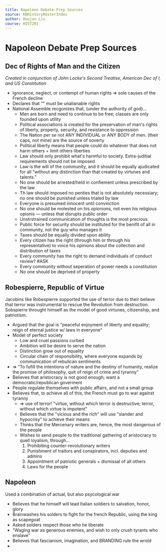 ```yaml
---
title: Napoleon Debate Prep Sources
source: KBHistoryMasterIndex
author: Houjun Liu
course: HIST201
---
```


# Napoleon Debate Prep Sources

## Dec of Rights of Man and the Citizen
*Created in conjunction of John Locke's Second Treatise, American Dec of I, and US Constitution*


* Ignorance, neglect, or contempt of human rights => sole causes of the French decline
* Declares that "" must be unalianable rights
* National Assemble recgonizes that, (under the authority of god)...
	* Men are born and need to continue to be free; classes are only founded upon utility
	* Political associations is created for the preservation of man's rights of liberty, property, security, and resistance to oppression
	 * The Nation *per se* not ANY INDIVIDUAL or ANY BODY of men. (their caps, not mine) are the source of soverty
	* Political liberty means that people could do whatever that does not harm others + limit others liberties
	* Law should only prohibit what's harmful to society. Extra-juditial requirements should not be imposed
	* Law is the will of the community, and it should be equally ajudicated for all "without any distinction than that created by virtunes and talents."
	* No one should be arrested/held in confiement unless prescribed by the law
	* Th law should imposed no penties that is not absolutely necessiary; no one should be punished unless trialed by law
	* Everyone is presumed innocent until convinction
	* No one should be molested on his opionions, not even his religious opionis — unless that disrupts public order
	* Unstrstrained communication of thoughts is the most precious
	* Public force for security should be instituted for the benifit of all in community, not the guy who manages it
	* Taxes should be equally divided upon ability
	* Every citizen has the right (through him or through his representative) to voice his opinions about the collection and distribution of taxes
	* Every community has the right to demand individuals of conduct review? #ASK
	* Every community without seperation of power needs a constitution
	* No one should be deprived of property
	
## Robespierre, Republic of Virtue

Jacobins like Robespierre supported the use of terror due to their believe that terror was instrumental to rescue the Revolution from destruction. Sobspierre throught himself as the model of good virtunes, citizenship, and patriotism.

* Argued that the goal is "peaceful enjoyment of liberty and equality; reign of eternal justice w/ laws in everyone"
* Model of perfect society
	* Low and cruel passions curbed
	* Ambition will be desire to serve the nation
	* Distinction grow out of equality
	* Circular chain of responsibility, where everyone expands by communication of rebulican sentiments
* => "To fufill the intentions of nature and the destiny of humanity, realize the promise of philosophy, quit of reign of crime and tyranny"
* Believes that aristocracy is not good enough; want a democratic/republican goverment
* People regulate themselves with public affairs, and not a small group
* Believes that, to achieve all of this, the French must go to war against tyranny
	* => use of terror! "virtue, without which terror is destructive; terror, without which virtue is impotent"
	* Believes that the "vicious and the rich" will use "slander and hypocrisy" to achieve their means
	* Thinks that the Mercenary writers are, hence, the most dangerous of the people
	* Wishes to send people to the traditional gathering of aristocracy to quell loyalism, through...
		1. Prohibiting counter-revolutionary writers
		2. Punishment of traitors and conspirators, incl. deputies and admins
		3. Appointment of patriotic generals + dismissal of all others
		4. Laws for the people 

## Napoleon
Used a combination of actual, but also psycological war

* Believes that he himself will lead Italian soldiers to salvation, honor, glory
* Brainwashes his solders to fight for the french Republic, using the king as scapegoat
* Asked solders respect those who he liberate
* "Waging war as generous enemies, and wish to only crush tyrants who enslave"
* Believes that fascianism, imagination, and BRANDING rule the wrold
* 
